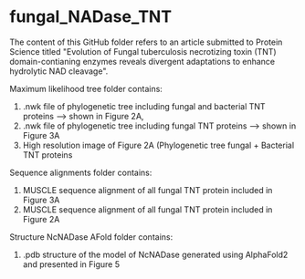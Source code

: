 # fungal_NADase_TNT
The content of this GitHub folder refers to an article submitted to Protein Science titled "Evolution of Fungal tuberculosis necrotizing toxin (TNT) domain-contianing enzymes reveals divergent adaptations to enhance hydrolytic NAD cleavage".

Maximum likelihood tree folder contains:
1) .nwk file of phylogenetic tree including fungal and bacterial TNT proteins --> shown in Figure 2A, 
2) .nwk file of phylogenetic tree including fungal TNT proteins --> shown in Figure 3A
3) High resolution image of Figure 2A (Phylogenetic tree fungal + Bacterial TNT proteins

Sequence alignments folder contains:
1) MUSCLE sequence alignment of all fungal TNT protein included in Figure 3A
2) MUSCLE sequence alignment of all fungal TNT protein included in Figure 2A

Structure NcNADase AFold folder contains:
1) .pdb structure of the model of NcNADase generated using AlphaFold2 and presented in Figure 5
